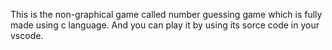 This is the non-graphical game called number guessing game which is fully made using c language.
And you can play it by using its sorce code in your vscode.
